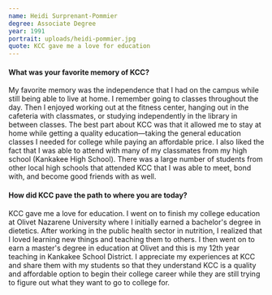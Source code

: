 ```yaml
---
name: Heidi Surprenant-Pommier
degree: Associate Degree
year: 1991
portrait: uploads/heidi-pommier.jpg
quote: KCC gave me a love for education
---
```


<h4 class="blue-heading-small">What was your favorite memory of KCC?</h4>

My favorite memory was the independence that I had on the campus while still being able to live at home. I remember going to classes throughout the day. Then I enjoyed working out at the fitness center, hanging out in the cafeteria with classmates, or studying independently in the library in between classes. The best part about KCC was that it allowed me to stay at home while getting a quality education—taking the general education classes I needed for college while paying an affordable price. I also liked the fact that I was able to attend with many of my classmates from my high school (Kankakee High School). There was a large number of students from other local high schools that attended KCC that I was able to meet, bond with, and become good friends with as well.

<h4 class="blue-heading-small">How did KCC pave the path to where you are today?</h4>

KCC gave me a love for education. I went on to finish my college education at Olivet Nazarene University where I initially earned a bachelor's degree in dietetics. After working in the public health sector in nutrition, I realized that I loved learning new things and teaching them to others. I then went on to earn a master's degree in education at Olivet and this is my 12th year teaching in Kankakee School District. I appreciate my experiences at KCC and share them with my students so that they understand KCC is a quality and affordable option to begin their college career while they are still trying to figure out what they want to go to college for.
